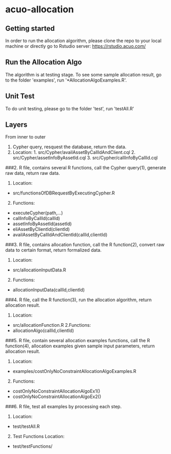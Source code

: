 # acuo-allocation

## Getting started

In order to run the allocation algorithm, please clone the repo to your local machine or 
directly go to Rstudio server: https://rstudio.acuo.com/

## Run the Allocation Algo

The algorithm is at testing stage. To see some sample allocation result, go to the folder 'examples', run '*AllocationAlgoExamples.R'.

## Unit Test

To do unit testing, please go to the folder 'test', run 'testAll.R'


## Layers
From inner to outer
1. Cypher query, resquest the database, return the data.
  1. Location:
    1. src/Cypher/availAssetByCallIdAndClient.cql 
    2. src/Cypher/assetInfoByAssetId.cql 
    3. src/Cypher/callInfoByCallId.cql 

###2. R file, contains several R functions, call the Cypher query(1), generate raw data, return raw data.
1. Location:
* src/functionsOfDBRequestByExecutingCypher.R 
2. Functions:
* executeCypher(path,...)
* callInfoByCallId(callId)
* assetInfoByAssetId(assetId)
* eliAssetByClientId(clientId)
* availAssetByCallIdAndClientId(callId,clientId)

###3. R file, contains allocation function, call the R function(2), convert raw data to certain format, return formalized data.
1. Location:
* src/allocationInputData.R 
2. Functions:
* allocationInputData(callId,clientId)

###4. R file, call the R function(3), run the allocation algorithm, return allocation result.
1. Location:
* src/allocationFunction.R
2.Functions:
* allocationAlgo(callId,clientId)

###5. R file, contain several allocation examples functions, call the R function(4), allocation examples given sample input parameters, return allocation result.
1. Location:
* examples/costOnlyNoConstraintAllocationAlgoExamples.R 
2. Functions:
* costOnlyNoConstraintAllocationAlgoEx1()
* costOnlyNoConstraintAllocationAlgoEx2()

###6. R file, test all examples by processing each step.
1. Location:
* test/testAll.R 
2. Test Functions Location:
* test/testFunctions/

